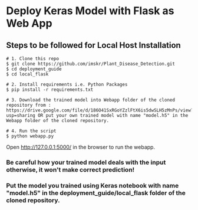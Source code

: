 # Deploy Keras Model with Flask as Web App

## Steps to be followed for Local Host Installation

```shell
# 1. Clone this repo
$ git clone https://github.com/imskr/Plant_Disease_Detection.git
$ cd deployment_guide
$ cd local_flask

# 2. Install requirements i.e. Python Packages
$ pip install -r requirements.txt

# 3. Download the trained model into Webapp folder of the cloned repository from : https://drive.google.com/file/d/186O41SxRGoYZzlFtX6is5dwSLH5zMnPs/view?usp=sharing OR put your own trained model with name "model.h5" in the Webapp folder of the cloned repository. 

# 4. Run the script
$ python webapp.py
```

Open http://127.0.0.1:5000/ in the browser to run the webapp.

### Be careful how your trained model deals with the input otherwise, it won't make correct prediction!
### Put the model you trained using Keras notebook with name "model.h5" in the deployment_guide/local_flask folder of the cloned repository. 
